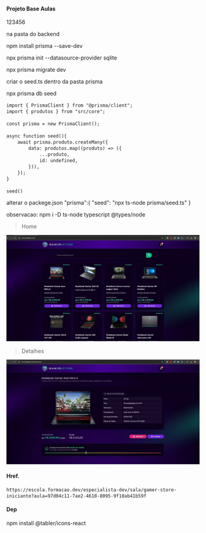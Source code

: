#### Projeto Base Aulas

123456

na pasta do backend

npm install prisma --save-dev

npx prisma init --datasource-provider sqlite

npx prisma migrate dev

criar o seed.ts dentro da pasta prisma

npx prisma db seed

```
import { PrismaClient } from "@prisma/client";
import { produtos } from "src/core";

const prisma = new PrismaClient();

async function seed(){
    await prisma.produto.createMany({
        data: produtos.map((produto) => ({
            ...produto,
            id: undefined,
        })),
    });
}

seed()
```

alterar o packege.json
"prisma":{
       "seed": "npx ts-node prisma/seed.ts"
}


observacao: npm i -D ts-node typescript @types/node

> Home
<img src="./screens/page1.png" alt="não carregou imagem">

> Detalhes
<img src="./screens/page2.png" alt="não carregou imagem">

#### Href.
```
https://escola.formacao.dev/especialista-dev/sala/gamer-store-iniciante?aula=97d04c11-7ae2-4618-8095-9f10ab41b59f
```

#### Dep
npm install @tabler/icons-react